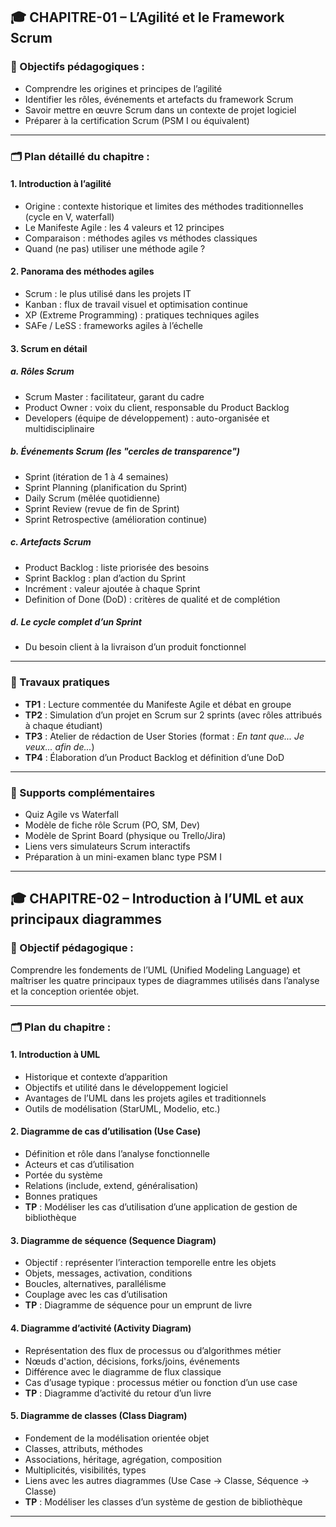 ## 🎓 CHAPITRE-01 – L’Agilité et le Framework Scrum

### 🎯 Objectifs pédagogiques :

* Comprendre les origines et principes de l’agilité
* Identifier les rôles, événements et artefacts du framework Scrum
* Savoir mettre en œuvre Scrum dans un contexte de projet logiciel
* Préparer à la certification Scrum (PSM I ou équivalent)

---

### 🗂 Plan détaillé du chapitre :

#### 1. Introduction à l’agilité

* Origine : contexte historique et limites des méthodes traditionnelles (cycle en V, waterfall)
* Le Manifeste Agile : les 4 valeurs et 12 principes
* Comparaison : méthodes agiles vs méthodes classiques
* Quand (ne pas) utiliser une méthode agile ?

#### 2. Panorama des méthodes agiles

* Scrum : le plus utilisé dans les projets IT
* Kanban : flux de travail visuel et optimisation continue
* XP (Extreme Programming) : pratiques techniques agiles
* SAFe / LeSS : frameworks agiles à l’échelle

#### 3. Scrum en détail

##### a. Rôles Scrum

* Scrum Master : facilitateur, garant du cadre
* Product Owner : voix du client, responsable du Product Backlog
* Developers (équipe de développement) : auto-organisée et multidisciplinaire

##### b. Événements Scrum (les "cercles de transparence")

* Sprint (itération de 1 à 4 semaines)
* Sprint Planning (planification du Sprint)
* Daily Scrum (mêlée quotidienne)
* Sprint Review (revue de fin de Sprint)
* Sprint Retrospective (amélioration continue)

##### c. Artefacts Scrum

* Product Backlog : liste priorisée des besoins
* Sprint Backlog : plan d’action du Sprint
* Incrément : valeur ajoutée à chaque Sprint
* Definition of Done (DoD) : critères de qualité et de complétion

##### d. Le cycle complet d’un Sprint

* Du besoin client à la livraison d’un produit fonctionnel

---

### 🔧 Travaux pratiques

* **TP1** : Lecture commentée du Manifeste Agile et débat en groupe
* **TP2** : Simulation d’un projet en Scrum sur 2 sprints (avec rôles attribués à chaque étudiant)
* **TP3** : Atelier de rédaction de User Stories (format : *En tant que... Je veux... afin de...*)
* **TP4** : Élaboration d’un Product Backlog et définition d’une DoD

---

### 📌 Supports complémentaires

* Quiz Agile vs Waterfall
* Modèle de fiche rôle Scrum (PO, SM, Dev)
* Modèle de Sprint Board (physique ou Trello/Jira)
* Liens vers simulateurs Scrum interactifs
* Préparation à un mini-examen blanc type PSM I

---

## 🎓 CHAPITRE-02 – Introduction à l’UML et aux principaux diagrammes

### 🎯 Objectif pédagogique :

Comprendre les fondements de l’UML (Unified Modeling Language) et maîtriser les quatre principaux types de diagrammes utilisés dans l’analyse et la conception orientée objet.

---

### 🗂 Plan du chapitre :

#### 1. Introduction à UML

* Historique et contexte d’apparition
* Objectifs et utilité dans le développement logiciel
* Avantages de l’UML dans les projets agiles et traditionnels
* Outils de modélisation (StarUML, Modelio, etc.)

#### 2. Diagramme de cas d’utilisation (Use Case)

* Définition et rôle dans l’analyse fonctionnelle
* Acteurs et cas d’utilisation
* Portée du système
* Relations (include, extend, généralisation)
* Bonnes pratiques
* **TP** : Modéliser les cas d’utilisation d’une application de gestion de bibliothèque

#### 3. Diagramme de séquence (Sequence Diagram)

* Objectif : représenter l’interaction temporelle entre les objets
* Objets, messages, activation, conditions
* Boucles, alternatives, parallélisme
* Couplage avec les cas d’utilisation
* **TP** : Diagramme de séquence pour un emprunt de livre

#### 4. Diagramme d’activité (Activity Diagram)

* Représentation des flux de processus ou d’algorithmes métier
* Nœuds d'action, décisions, forks/joins, événements
* Différence avec le diagramme de flux classique
* Cas d’usage typique : processus métier ou fonction d’un use case
* **TP** : Diagramme d’activité du retour d’un livre

#### 5. Diagramme de classes (Class Diagram)

* Fondement de la modélisation orientée objet
* Classes, attributs, méthodes
* Associations, héritage, agrégation, composition
* Multiplicités, visibilités, types
* Liens avec les autres diagrammes (Use Case → Classe, Séquence → Classe)
* **TP** : Modéliser les classes d’un système de gestion de bibliothèque

---
